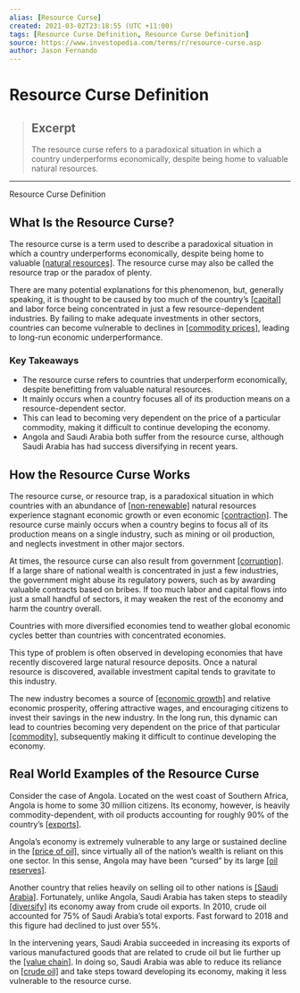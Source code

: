 ```yaml
---
alias: [Resource Curse]
created: 2021-03-02T23:18:55 (UTC +11:00)
tags: [Resource Curse Definition, Resource Curse Definition]
source: https://www.investopedia.com/terms/r/resource-curse.asp
author: Jason Fernando
---
```


# Resource Curse Definition

> ## Excerpt
> The resource curse refers to a paradoxical situation in which a country underperforms economically, despite being home to valuable natural resources.

---

Resource Curse Definition
## What Is the Resource Curse?

The resource curse is a term used to describe a paradoxical situation in which a country underperforms economically, despite being home to valuable [[natural resources]](https://www.investopedia.com/articles/markets-economy/090516/10-countries-most-natural-resources.asp). The resource curse may also be called the resource trap or the paradox of plenty.

There are many potential explanations for this phenomenon, but, generally speaking, it is thought to be caused by too much of the country’s [[capital]](https://www.investopedia.com/terms/c/capital.asp) and labor force being concentrated in just a few resource-dependent industries. By failing to make adequate investments in other sectors, countries can become vulnerable to declines in [[commodity prices]](https://www.investopedia.com/ask/answers/06/commodityprices.asp), leading to long-run economic underperformance.

### Key Takeaways

-   The resource curse refers to countries that underperform economically, despite benefitting from valuable natural resources.
-   It mainly occurs when a country focuses all of its production means on a resource-dependent sector.
-   This can lead to becoming very dependent on the price of a particular commodity, making it difficult to continue developing the economy.
-   Angola and Saudi Arabia both suffer from the resource curse, although Saudi Arabia has had success diversifying in recent years.

## How the Resource Curse Works

The resource curse, or resource trap, is a paradoxical situation in which countries with an abundance of [[non-renewable]](https://www.investopedia.com/terms/n/nonrenewableresource.asp) natural resources experience stagnant economic growth or even economic [[contraction]](https://www.investopedia.com/terms/c/contraction.asp). The resource curse mainly occurs when a country begins to focus all of its production means on a single industry, such as mining or oil production, and neglects investment in other major sectors.

At times, the resource curse can also result from government [[corruption]](https://www.investopedia.com/articles/investing/012215/how-corruption-affects-emerging-economies.asp). If a large share of national wealth is concentrated in just a few industries, the government might abuse its regulatory powers, such as by awarding valuable contracts based on bribes. If too much labor and capital flows into just a small handful of sectors, it may weaken the rest of the economy and harm the country overall.

Countries with more diversified economies tend to weather global economic cycles better than countries with concentrated economies.

This type of problem is often observed in developing economies that have recently discovered large natural resource deposits. Once a natural resource is discovered, available investment capital tends to gravitate to this industry.

The new industry becomes a source of [[economic growth]](https://www.investopedia.com/terms/e/economicgrowth.asp) and relative economic prosperity, offering attractive wages, and encouraging citizens to invest their savings in the new industry. In the long run, this dynamic can lead to countries becoming very dependent on the price of that particular [[commodity]](https://www.investopedia.com/terms/c/commodity.asp), subsequently making it difficult to continue developing the economy.

## Real World Examples of the Resource Curse

Consider the case of Angola. Located on the west coast of Southern Africa, Angola is home to some 30 million citizens. Its economy, however, is heavily commodity-dependent, with oil products accounting for roughly 90% of the country’s [[exports]](https://www.investopedia.com/terms/e/export.asp).

Angola’s economy is extremely vulnerable to any large or sustained decline in the [[price of oil]](https://www.investopedia.com/articles/economics/08/determining-oil-prices.asp), since virtually all of the nation’s wealth is reliant on this one sector. In this sense, Angola may have been “cursed” by its large [[oil reserves]](https://www.investopedia.com/terms/o/oil-reserves.asp).

Another country that relies heavily on selling oil to other nations is [[Saudi Arabia]](https://www.investopedia.com/what-is-saudi-aramco-4682590). Fortunately, unlike Angola, Saudi Arabia has taken steps to steadily [[diversify]](https://www.investopedia.com/terms/d/diversification.asp) its economy away from crude oil exports. In 2010, crude oil accounted for 75% of Saudi Arabia’s total exports. Fast forward to 2018 and this figure had declined to just over 55%.

In the intervening years, Saudi Arabia succeeded in increasing its exports of various manufactured goods that are related to crude oil but lie further up the [[value chain]](https://www.investopedia.com/terms/v/valuechain.asp). In doing so, Saudi Arabia was able to reduce its reliance on [[crude oil]](https://www.investopedia.com/terms/c/crude-oil.asp) and take steps toward developing its economy, making it less vulnerable to the resource curse.
